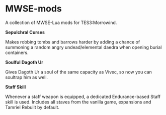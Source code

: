 # MWSE-mods
A collection of MWSE-Lua mods for TES3:Morrowind.

<p><b>Sepulchral Curses</b></p>
<p>Makes robbing tombs and barrows harder by adding a chance of summoning a random angry undead/elemental daedra when opening burial containers.</p>

<p><b>Soulful Dagoth Ur</b></p>
<p>Gives Dagoth Ur a soul of the same capacity as Vivec, so now you can soultrap him as well.</p>

<p><b>Staff Skill</b></p>
<p>Whenever a staff weapon is equipped, a dedicated Endurance-based Staff skill is used. Includes all staves from the vanilla game, expansions and Tamriel Rebuilt by default.</p>
